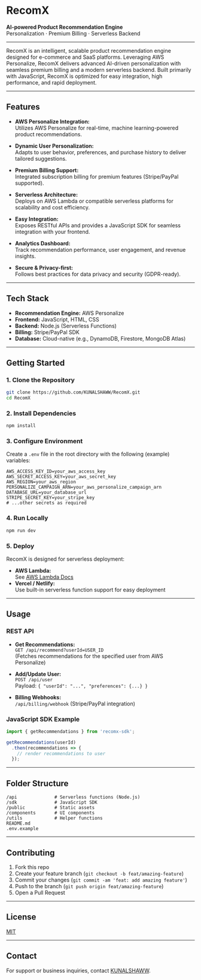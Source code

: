 # RecomX

**AI-powered Product Recommendation Engine**  
Personalization · Premium Billing · Serverless Backend

---

RecomX is an intelligent, scalable product recommendation engine designed for e-commerce and SaaS platforms. Leveraging AWS Personalize, RecomX delivers advanced AI-driven personalization with seamless premium billing and a modern serverless backend. Built primarily with JavaScript, RecomX is optimized for easy integration, high performance, and rapid deployment.

---

## Features

- **AWS Personalize Integration:**  
  Utilizes AWS Personalize for real-time, machine learning-powered product recommendations.

- **Dynamic User Personalization:**  
  Adapts to user behavior, preferences, and purchase history to deliver tailored suggestions.

- **Premium Billing Support:**  
  Integrated subscription billing for premium features (Stripe/PayPal supported).

- **Serverless Architecture:**  
  Deploys on AWS Lambda or compatible serverless platforms for scalability and cost efficiency.

- **Easy Integration:**  
  Exposes RESTful APIs and provides a JavaScript SDK for seamless integration with your frontend.

- **Analytics Dashboard:**  
  Track recommendation performance, user engagement, and revenue insights.

- **Secure & Privacy-first:**  
  Follows best practices for data privacy and security (GDPR-ready).

---

## Tech Stack

- **Recommendation Engine:** AWS Personalize
- **Frontend:** JavaScript, HTML, CSS
- **Backend:** Node.js (Serverless Functions)
- **Billing:** Stripe/PayPal SDK
- **Database:** Cloud-native (e.g., DynamoDB, Firestore, MongoDB Atlas)

---

## Getting Started

### 1. Clone the Repository

```bash
git clone https://github.com/KUNALSHAWW/RecomX.git
cd RecomX
```

### 2. Install Dependencies

```bash
npm install
```

### 3. Configure Environment

Create a `.env` file in the root directory with the following (example) variables:

```env
AWS_ACCESS_KEY_ID=your_aws_access_key
AWS_SECRET_ACCESS_KEY=your_aws_secret_key
AWS_REGION=your_aws_region
PERSONALIZE_CAMPAIGN_ARN=your_aws_personalize_campaign_arn
DATABASE_URL=your_database_url
STRIPE_SECRET_KEY=your_stripe_key
# ...other secrets as required
```

### 4. Run Locally

```bash
npm run dev
```

### 5. Deploy

RecomX is designed for serverless deployment:
- **AWS Lambda:**  
  See [AWS Lambda Docs](https://docs.aws.amazon.com/lambda/latest/dg/getting-started.html)
- **Vercel / Netlify:**  
  Use built-in serverless function support for easy deployment

---

## Usage

### REST API

- **Get Recommendations:**  
  `GET /api/recommend?userId=USER_ID`  
  (Fetches recommendations for the specified user from AWS Personalize)

- **Add/Update User:**  
  `POST /api/user`  
  Payload: `{ "userId": "...", "preferences": {...} }`

- **Billing Webhooks:**  
  `/api/billing/webhook` (Stripe/PayPal integration)

### JavaScript SDK Example

```javascript
import { getRecommendations } from 'recomx-sdk';

getRecommendations(userId)
  .then(recommendations => {
    // render recommendations to user
  });
```

---

## Folder Structure

```
/api              # Serverless functions (Node.js)
/sdk              # JavaScript SDK
/public           # Static assets
/components       # UI components
/utils            # Helper functions
README.md
.env.example
```

---

## Contributing

1. Fork this repo
2. Create your feature branch (`git checkout -b feat/amazing-feature`)
3. Commit your changes (`git commit -am 'feat: add amazing feature'`)
4. Push to the branch (`git push origin feat/amazing-feature`)
5. Open a Pull Request

---

## License

[MIT](LICENSE)

---

## Contact

For support or business inquiries, contact [KUNALSHAWW](https://github.com/KUNALSHAWW).
